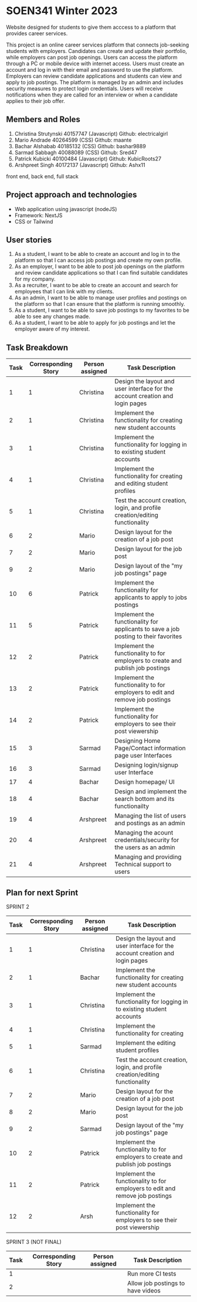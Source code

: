 # SOEN341 Winter 2023 
Website designed for students to give them acccess to a platform that provides career services. 

This project is an online career services platform that connects job-seeking students with employers. Candidates can create and update their portfolio, while employers can post job openings. Users can access the platform through a PC or mobile device with internet access. Users must create an account and log in with their email and password to use the platform. Employers can review candidate applications and students can view and apply to job postings. The platform is managed by an admin and includes security measures to protect login credentials. Users will receive notifications when they are called for an interview or when a candidate applies to their job offer.

## Members and Roles
1. Christina Strutynski 40157747 (Javascript) Github: electricalgirl
2. Mario Andrade 40264599 (CSS) Github: maante
3. Bachar Alshabab 40185132 (CSS) Github: bashar9889
4. Sarmad Sabbagh 40088089 (CSS) Github: Sred47
5. Patrick Kubicki 40100484 (Javascript) Github: KubicRoots27
6. Arshpreet Singh 40172137 (Javascript) Github: Ashx11

front end, back end, full stack 

## Project approach and technologies
- Web application using javascript (nodeJS) 
- Framework: NextJS
- CSS or Tailwind

## User stories
1. As a student, I want to be able to create an account and log in to the platform so that I can access job postings and create my own profile.
2. As an employer, I want to be able to post job openings on the platform and review candidate applications so that I can find suitable candidates for my company.
3. As a recruiter, I want to be able to create an account and search for employees that I can link with my clients.
4. As an admin, I want to be able to manage user profiles and postings on the platform so that I can ensure that the platform is running smoothly.
5. As a student, I want to be able to save job postings to my favorites to be able to see any changes made.
6. As a student, I want to be able to apply for job postings and let the employer aware of my interest.

## Task Breakdown
| Task | Corresponding Story | Person assigned | Task Description |
| ----------- | ----------- | ----------- | ----------- |
| 1 | 1 | Christina | Design the layout and user interface for the account creation and login pages|
| 2 | 1 | Christina | Implement the functionality for creating new student accounts|
| 3 | 1 | Christina | Implement the functionality for logging in to existing student accounts |
| 4 | 1 | Christina | Implement the functionality for creating and editing student profiles |
| 5 | 1 | Christina | Test the account creation, login, and profile creation/editing functionality |
| 6 | 2 | Mario | Design layout for the creation of a job post |
| 7 | 2 | Mario | Design layout for the job post |
| 9 | 2 | Mario | Design layout of the "my job postings" page |
| 10 | 6 | Patrick | Implement the functionality for applicants to apply to jobs postings |
| 11 | 5 | Patrick | Implement the functionality for applicants to save a job posting to their favorites|
| 12 | 2 | Patrick | Implement the functionality to for employers to create and publish job postings |
| 13 | 2 | Patrick | Implement the functionality to for employers to edit and remove job postings|
| 14 | 2 | Patrick | Implement the functionality for employers to see their post viewership |
| 15 | 3 |Sarmad | Designing Home Page/Contact information page user Interfaces  |
| 16 | 3 |Sarmad | Designing login/signup user Interface  |
| 17 | 4 | Bachar | Design homepage/ UI |
| 18 | 4 | Bachar | Design and implement the search bottom and its functionailty|
| 19 | 4 | Arshpreet | Managing the list of users and postings as an admin |
| 20 | 4 | Arshpreet | Managing the acount credentials/security for the users as an admin|
| 21 | 4 | Arshpreet | Managing and providing Technical support to users  |

## Plan for next Sprint



SPRINT 2 

| Task | Corresponding Story | Person assigned | Task Description |
| ----------- | ----------- | ----------- | ----------- |
| 1 | 1 | Christina | Design the layout and user interface for the account creation and login pages|
| 2 | 1 | Bachar | Implement the functionality for creating new student accounts|
| 3 | 1 | Christina | Implement the functionality for logging in to existing student accounts |
| 4 | 1 | Christina | Implement the functionality for creating |
|  5  | 1 |  Sarmad | Implement the editing student profiles   |
| 6 | 1 | Christina | Test the account creation, login, and profile creation/editing functionality |
| 7 | 2 | Mario | Design layout for the creation of a job post |
| 8 | 2 | Mario | Design layout for the job post |
| 9 | 2 | Sarmad | Design layout of the "my job postings" page |
| 10 | 2 | Patrick | Implement the functionality to for employers to create and publish job postings |
| 11 | 2 | Patrick | Implement the functionality to for employers to edit and remove job postings|
| 12 | 2 | Arsh | Implement the functionality for employers to see their post viewership |



SPRINT 3 (NOT FINAL)

| Task | Corresponding Story | Person assigned | Task Description |
| ----------- | ----------- | ----------- | ----------- |
| 1 |   |   | Run more CI tests |
| 2 |   |   | Allow job postings to have videos |
